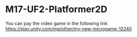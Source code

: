 # M17-UF2-Platformer2D

You can pay the video game in the following link
https://play.unity.com/mg/other/my-new-microgame-12240

